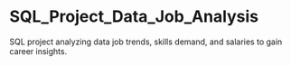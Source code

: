 # SQL_Project_Data_Job_Analysis
SQL project analyzing data job trends, skills demand, and salaries to gain career insights.
